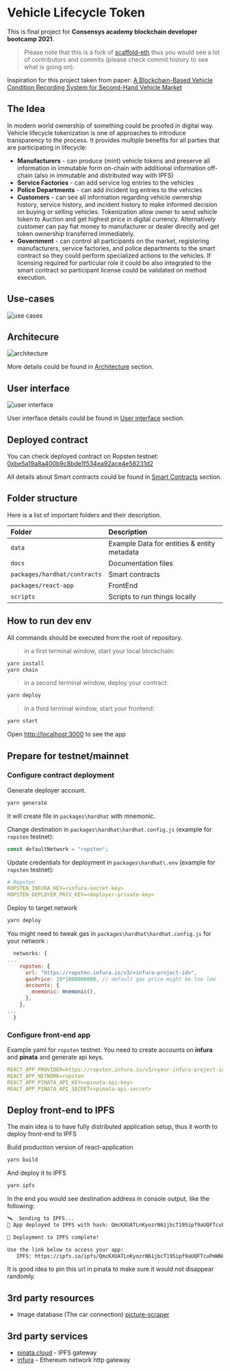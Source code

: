 # Vehicle Lifecycle Token

This is final project for **Consensys academy blockchain developer bootcamp 2021**.

> Please note that this is a fork of [scaffold-eth](https://github.com/scaffold-eth/scaffold-eth) thus you would see a lot of contributors and commits (please check commit history to see what is going on).

Inspiration for this project taken from paper: [A Blockchain-Based Vehicle Condition Recording System for Second-Hand Vehicle Market](https://www.hindawi.com/journals/wcmc/2021/6623251/)

## The Idea

In modern world ownership of something could be proofed in digital way.
Vehicle lifecycle tokenization is one of approaches to introduce transparency to the process.
It provides multiple benefits for all parties that are participating in lifecycle:

- **Manufacturers** - can produce (mint) vehicle tokens and preserve all information in immutable form on-chain with additional information off-chain (also in immutable and distributed way with IPFS)
- **Service Factories** - can add service log entries to the vehicles
- **Police Departments** - can add incident log entries to the vehicles
- **Customers** - can see all information regarding vehicle ownership history, service history, and incident history to make informed decision on buying or selling vehicles. Tokenization allow owner to send vehicle token to Auction and get highest price in digital currency. Alternatively customer can pay fiat money to manufacturer or dealer directly and get token ownership transferred immediately.
- **Government** - can control all participants on the market, registering manufacturers, service factories, and police departments to the smart contract so they could perform specialized actions to the vehicles. If licensing required for particular role it could be also integrated to the smart contract so participant license could be validated on method execution.

## Use-cases

![use cases](docs/images/use-cases.png)

## Architecure

![architecture](docs/images/architecure.png)

More details could be found in [Architecture](docs/architecture.md) section.

## User interface

![user interface](docs/images/ui/3_vehicle.png)

User interface details could be found in [User interface](docs/user-interface.md) section.

## Deployed contract

You can check deployed contract on Ropsten testnet:
[0xbe5a19a8a400b9c8bde1f534ea92ace4e58231d2](https://ropsten.etherscan.io/address/0xbe5a19a8a400b9c8bde1f534ea92ace4e58231d2)

All details about Smart contracts could be found in [Smart Contracts](docs/smart-contracts.md) section.

## Folder structure

Here is a list of important folders and their description.

| Folder                       | Description                                 |
|:-----------------------------|:--------------------------------------------|
| `data`                       | Example Data for entities & entity metadata |
| `docs`                       | Documentation files                         |
| `packages/hardhat/contracts` | Smart contracts                             |
| `packages/react-app`         | FrontEnd                                    |
| `scripts`                    | Scripts to run things locally               |

## How to run dev env

All commands should be executed from the root of repository.

> in a first terminal window, start your local blockchain:

```bash
yarn install
yarn chain
```

> in a second terminal window, deploy your contract:

```bash
yarn deploy
```

> in a third terminal window, start your frontend:

```bash
yarn start
```

Open [http://localhost:3000](http://localhost:3000) to see the app

## Prepare for testnet/mainnet

### Configure contract deployment

Generate deployer account.

```bash
yarn generate
```

It will create file in `packages\hardhat` with mnemonic.

Change destination in `packages\hardhat\hardhat.config.js` (example for `ropsten` testnet):

```javascript
const defaultNetwork = "ropsten";
```

Update credentials for deployment in `packages\hardhat\.env` (example for `ropsten` testnet):

```yaml
# Ropsten
ROPSTEN_INFURA_KEY=<infura-secret-key>
ROPSTEN_DEPLOYER_PRIV_KEY=<deployer-private-key>
```

Deploy to target network

```bash
yarn deploy
```

You might need to tweak gas in `packages\hardhat\hardhat.config.js` for your network :

```js
  networks: {
...
    ropsten: {
      url: "https://ropsten.infura.io/v3/<infura-project-id>", 
      gasPrice: 10*1000000000, // default gas price might be too low
      accounts: {
        mnemonic: mnemonic(),
      },
    },
...
  }
```

### Configure front-end app

Example yaml for `ropsten` testnet. You need to create accounts on **infura** and **pinata** and generate api keys.

```yaml
REACT_APP_PROVIDER=https://ropsten.infura.io/v3/<your-infura-project-id>
REACT_APP_NETWORK=ropsten
REACT_APP_PINATA_API_KEY=<pinata-api-key>
REACT_APP_PINATA_API_SECRET=<pinata-api-secret>
```

## Deploy front-end to IPFS

The main idea is to have fully distributed application setup, thus it worth to deploy front-end to IPFS

Build production version of react-application

```bash
yarn build
```

And deploy it to IPFS

```bash
yarn ipfs
```

In the end you would see destination address in console output, like the following:

```bash
🛰  Sending to IPFS...
📡 App deployed to IPFS with hash: QmcKXUATLnKyozrN61jbcT195ipf9aUQFTcuPmWN8SWhPG

🚀 Deployment to IPFS complete!

Use the link below to access your app:
   IPFS: https://ipfs.io/ipfs/QmcKXUATLnKyozrN61jbcT195ipf9aUQFTcuPmWN8SWhPG

```

It is good idea to pin this url in pinata to make sure it would not disappear randomly.

## 3rd party resources

- Image database (The car connection) [picture-scraper](https://github.com/nicolas-gervais/predicting-car-price-from-scraped-data/tree/master/picture-scraper)

## 3rd party services

- [pinata.cloud](http://pinata.cloud) - IPFS gateway
- [infura](http://infura.io) - Ethereum network http gateway

